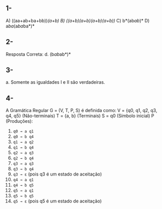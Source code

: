 ## 1-

A) ((aa+ab+ba+bb))*(a+b)
B) ((a+b)(a+b)(a+b)(a+b))*
C) b*(ab*ab*)*
D) a*ba*(a*ba*ba*)*

## 2-
Resposta Correta: d. (b*ab*ab*)* 

## 3-
a. Somente as igualdades I e II são verdadeiras.

## 4- 
A Gramática Regular G = (V, T, P, S) é definida como:
V = {q0, q1, q2, q3, q4, q5} (Não-terminais)
T = {a, b} (Terminais)
S = q0 (Símbolo inicial)
P (Produções):
1.  `q0 → a q1`
2.  `q0 → b q4`
3.  `q1 → a q2`
4.  `q1 → b q4`
5.  `q2 → a q3`
6.  `q2 → b q4`
7.  `q3 → a q3`
8.  `q3 → b q4`
9.  `q3 → ε` (pois q3 é um estado de aceitação)
10. `q4 → a q1`
11. `q4 → b q5`
12. `q5 → a q1`
13. `q5 → b q5`
14. `q5 → ε` (pois q5 é um estado de aceitação)
